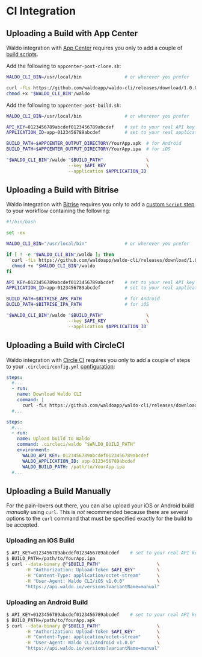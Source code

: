 # CI Integration

## Uploading a Build with App Center

Waldo integration with [App Center](https://appcenter.ms) requires you only to
add a couple of [build scripts]().

Add the following to `appcenter-post-clone.sh`:

```bash
WALDO_CLI_BIN=/usr/local/bin                # or wherever you prefer

curl -fLs https://github.com/waldoapp/waldo-cli/releases/download/1.0.0/waldo > "$WALDO_CLI_BIN"/waldo
chmod +x "$WALDO_CLI_BIN"/waldo
```

Add the following to `appcenter-post-build.sh`:

```bash
WALDO_CLI_BIN=/usr/local/bin                # or wherever you prefer

API_KEY=0123456789abcdef0123456789abcdef    # set to your real API key
APPLICATION_ID=app-0123456789abcdef         # set to your real application ID

BUILD_PATH=$APPCENTER_OUTPUT_DIRECTORY/YourApp.apk  # for Android
BUILD_PATH=$APPCENTER_OUTPUT_DIRECTORY/YourApp.ipa  # for iOS

"$WALDO_CLI_BIN"/waldo "$BUILD_PATH"                \
                       --key $API_KEY               \
                       --application $APPLICATION_ID
```

## Uploading a Build with Bitrise

Waldo integration with [Bitrise](https://www.bitrise.io) requires you only to
add a [custom `Script` step]() to your workflow containing the following:

```bash
#!/bin/bash

set -ex

WALDO_CLI_BIN="/usr/local/bin"              # or wherever you prefer

if [ ! -e "$WALDO_CLI_BIN"/waldo ]; then
  curl -fLs https://github.com/waldoapp/waldo-cli/releases/download/1.0.0/waldo > "$WALDO_CLI_BIN"/waldo
  chmod +x "$WALDO_CLI_BIN"/waldo
fi

API_KEY=0123456789abcdef0123456789abcdef    # set to your real API key
APPLICATION_ID=app-0123456789abcdef         # set to your real application ID

BUILD_PATH=$BITRISE_APK_PATH                # for Android
BUILD_PATH=$BITRISE_IPA_PATH                # for iOS

"$WALDO_CLI_BIN"/waldo "$BUILD_PATH"                \
                       --key $API_KEY               \
                       --application $APPLICATION_ID
```

## Uploading a Build with CircleCI

Waldo integration with [Circle CI](https://circleci.com) requires you only to
add a couple of steps to your `.circleci/config.yml` [configuration]():

```yaml
steps:
  #...
  - run:
    name: Download Waldo CLI
    command: |
      curl -fLs https://github.com/waldoapp/waldo-cli/releases/download/1.0.0/waldo > .circleci/waldo
  #...

steps:
  #...
  - run:
    name: Upload build to Waldo
    command: .circleci/waldo "$WALDO_BUILD_PATH"
    environment:
      WALDO_API_KEY: 0123456789abcdef0123456789abcdef
      WALDO_APPLICATION_ID: app-0123456789abcdef
      WALDO_BUILD_PATH: /path/to/YourApp.ipa
  #...
```

## Uploading a Build Manually

For the pain-lovers out there, you can also upload your iOS or Android build
_manually_ using `curl`. This is _not_ recommended because there are several
options to the `curl` command that must be specified exactly for the build to
be accepted.

### Uploading an iOS Build

```bash
$ API_KEY=0123456789abcdef0123456789abcdef    # set to your real API key
$ BUILD_PATH=/path/to/YourApp.ipa
$ curl --data-binary @"$BUILD_PATH"                     \
       -H "Authorization: Upload-Token $API_KEY"        \
       -H "Content-Type: application/octet-stream"      \
       -H "User-Agent: Waldo CLI/iOS v1.0.0"            \
       "https://api.waldo.io/versions?variantName=manual"
```

### Uploading an Android Build

```bash
$ API_KEY=0123456789abcdef0123456789abcdef    # set to your real API key
$ BUILD_PATH=/path/to/YourApp.apk
$ curl --data-binary @"$BUILD_PATH"                     \
       -H "Authorization: Upload-Token $API_KEY"        \
       -H "Content-Type: application/octet-stream"      \
       -H "User-Agent: Waldo CLI/Android v1.0.0"        \
       "https://api.waldo.io/versions?variantName=manual"
```
